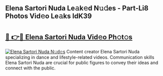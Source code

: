 ## Elena Sartori Nuda Le𝚊k𝚎d N𝚞𝚍es - Part-Li8 Photos Vid𝚎o Le𝚊ks ldK39

# <h2><a href="http://fbdrzum.evod.top/?m=Elena+Sartori+Nuda">🔗 👉🔴 Elena Sartori Nuda Vid𝚎o Ph𝚘t𝚘s</a></h2>

[![Elena Sartori Nuda N𝚞d𝚎s](https://i.imgur.com/8V9OHl7.gif)](http://fbdrzum.evod.top/?m=Elena+Sartori+Nuda)
Content creator Elena Sartori Nuda specializing in dance and lifestyle-related videos. Communication skills Elena Sartori Nuda are crucial for public figures to convey their ideas and connect with the public. 
